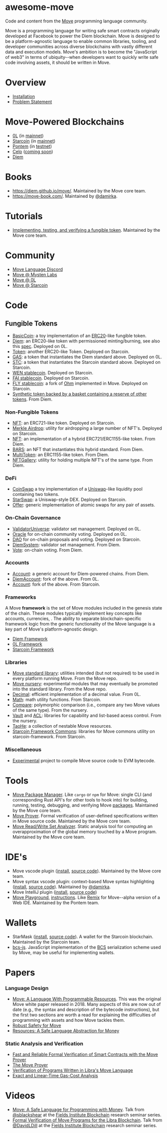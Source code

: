 # awesome-move
Code and content from the [Move](https://github.com/diem/move) programming language community.

Move is a programming language for writing safe smart contracts originally developed at Facebook to power the Diem blockchain. Move is designed to be a platform-agnostic language to enable common libraries, tooling, and developer communities across diverse blockchains with vastly different data and execution models. Move's ambition is to become the "JavaScript of web3" in terms of ubiquity--when developers want to quickly write safe code involving assets, it should be written in Move.

# Overview
* [Installation](https://github.com/diem/move/tree/main/language/tools/move-cli#installation)
* [Problem Statement](docs/problem_statement.md)

# Move-Powered Blockchains
* [0L](https://github.com/OLSF/libra) (in [mainnet](https://0l.network/))
* [Starcoin](https://github.com/starcoinorg/starcoin) (in [mainnet](https://stcscan.io/))
* [Pontem](https://github.com/pontem-network) (in [testnet](https://polkadot.js.org/apps/?rpc=wss://testnet.pontem.network/ws#/explorer))
* [Celo](https://github.com/celo-org) ([coming soon](https://www.businesswire.com/news/home/20210921006104/en/Celo-Sets-Sights-On-Becoming-Fastest-EVM-Chain-Through-Collaboration-With-Mysten-Labs))
* [Diem](https://github.com/diem/diem)

# Books
* https://diem.github.io/move/. Maintained by the Move core team.
* https://move-book.com/. Maintained by [@damirka](https://github.com/damirka).

# Tutorials
* [Implementing, testing, and verifying a fungible token](https://github.com/diem/move/tree/main/language/documentation/tutorial). Maintained by the Move core team.

# Community
* [Move Language Discord](https://discord.gg/kRDkxyEt)
* [Move @ Mysten Labs](https://discord.gg/yyYQcckG)
* [Move @ 0L](https://discord.com/invite/Ry2cf4NrbS)
* [Move @ Starcoin](https://discord.gg/starcoin)

# Code

## Fungible Tokens
* [BasicCoin](https://github.com/diem/move/tree/main/language/documentation/examples/experimental/basic-coin): a toy implementation of an [ERC20](https://ethereum.org/en/developers/docs/standards/tokens/erc-20/)-like fungible token.
* [Diem](https://github.com/OLSF/libra/blob/main/language/diem-framework/modules/Diem.move): an ERC20-like token with permissioned minting/burning, see also this [spec](https://github.com/diem/dip/blob/main/dips/dip-20.md). Deployed on 0L.
* [Token](https://github.com/starcoinorg/starcoin-framework/blob/main/sources/Token.move): another ERC20-like Token. Deployed on Starcoin.
* [GAS](https://github.com/OLSF/libra/blob/main/language/diem-framework/modules/0L/GAS.move): a token that instantiates the Diem standard above. Deployed on 0L.
* [STC](https://github.com/starcoinorg/starcoin-framework/blob/main/sources/STC.move): a token that instantiates the Starcoin standard above. Deployed on Starcoin.
* [WEN stablecoin](https://github.com/wenwenprotocol/wen-protocol). Deployed on Starcoin.
* [FAI stablecoin](https://github.com/BFlyFinance/FAI). Deployed on Starcoin.
* [FLY stablecoin](https://github.com/BFlyFinance/FLY): a fork of [Ohm](https://www.olympusdao.finance/) implemented in Move. Deployed on Starcoin.
* [Synthetic token backed by a basket containing a reserve of other tokens](https://github.com/OLSF/libra/blob/main/language/diem-framework/modules/XDX.move). From Diem.

### Non-Fungible Tokens
* [NFT](https://github.com/starcoinorg/starcoin-framework/blob/main/sources/NFT.move): an ERC721-like token. Deployed on Starcoin.
* [Merkle Airdrop](https://github.com/starcoinorg/starcoin-framework/blob/main/sources/MerkleNFT.move): utility for airdropping a large number of NFT's. Deployed on Starcoin.
* [NFT](https://github.com/diem/diem/blob/main/diem-move/diem-framework/experimental/sources/NFT.move): an implementation of a hybrid ERC721/ERC1155-like token. From Diem.
* [BARS](https://github.com/diem/diem/blob/main/diem-move/diem-framework/experimental/sources/BARS.move): an NFT that instantiates this hybrid standard. From Diem.
* [MultiToken](https://github.com/diem/diem/blob/main/diem-move/diem-framework/experimental/sources/MultiToken.move): an ERC1155-like token. From Diem.
* [NFTGallery](https://github.com/diem/diem/blob/main/diem-move/diem-framework/experimental/sources/NFTGallery.move): utility for holding multiple NFT's of the same type. From Diem.

### DeFi
* [CoinSwap](https://github.com/diem/move/tree/main/language/documentation/examples/experimental/coin-swap) a toy implementation of a [Uniswap](https://uniswap.org/)-like liquidity pool containing two tokens.
* [StarSwap](https://github.com/Elements-Studio/starswap-core): a Uniswap-style DEX. Deployed on Starcoin.
* [Offer](https://github.com/diem/move/blob/main/language/move-stdlib/nursery/sources/Offer.move): generic implementation of atomic swaps for any pair of assets. 

### On-Chain Governance
* [ValidatorUniverse](https://github.com/OLSF/libra/blob/main/language/diem-framework/modules/0L/ValidatorUniverse.move): validator set management. Deployed on 0L.
* [Oracle](https://github.com/OLSF/libra/blob/main/language/diem-framework/modules/0L/Oracle.move) for on-chain community voting. Deployed on 0L.
* [DAO](https://github.com/starcoinorg/starcoin-framework/blob/main/sources/Dao.move) for on-chain proposals and voting. Deployed on Starcoin.
* [DiemSystem](https://github.com/diem/diem/blob/main/diem-move/diem-framework/DPN/sources/DiemSystem.move): validator set management. From Diem.
* [Vote](https://github.com/diem/diem/blob/main/diem-move/diem-framework/experimental/sources/Vote.move): on-chain voting. From Diem.

### Accounts
* [Account](https://github.com/diem/diem/blob/main/diem-move/diem-framework/core/sources/Account.move): a generic account for Diem-powered chains. From Diem.
* [DiemAccount](https://github.com/OLSF/libra/blob/main/language/diem-framework/modules/DiemAccount.move): fork of the above. From 0L.
* [Account](https://github.com/starcoinorg/starcoin-framework/blob/main/sources/Account.move): fork of the above. From Starcoin.

### Frameworks

A Move **framework** is the set of Move modules included in the genesis state of the chain. 
These modules typically implement key concepts like accounts, currencies, . 
The ability to separate blockchain-specific framework logic from the generic functionality of the Move language is a key part of Move's platform-agnostic design.

* [Diem Framework](https://github.com/diem/diem/tree/main/diem-move/diem-framework/DPN)
* [0L Framework](https://github.com/OLSF/libra/tree/main/language/diem-framework/modules/0L)
* [Starcoin Framework](https://github.com/starcoinorg/starcoin-framework)

### Libraries
* [Move standard library](https://github.com/diem/move/tree/main/language/move-stdlib): utilities intended (but not required) to be used in every platform running Move. From the Move repo.
* [Move nursery](https://github.com/diem/move/tree/main/language/move-stdlib/nursery): experimental modules that may eventually be promoted into the standard library. From the Move repo.
* [Decimal](https://github.com/OLSF/libra/blob/main/language/diem-framework/modules/0L/Decimal.move): efficient implementation of a decimal value. From 0L.
* [Math](https://github.com/starcoinorg/starcoin-framework/blob/main/sources/Math.move): math utility functions. From Starcoin.
* [Compare](https://github.com/diem/move/blob/main/language/move-stdlib/nursery/sources/Compare.move): polymorphic comparison (i.e., compare any two Move values of the same type). From the nursery.
* [Vault](https://github.com/diem/move/blob/main/language/move-stdlib/nursery/sources/Vault.move) and [ACL](https://github.com/diem/move/blob/main/language/move-stdlib/nursery/sources/ACL.move): libraries for capability and list-based acess control. From the nursery.
* [TaoHe](https://github.com/taoheorg/taohe): a collection of nestable Move resources.
* [Starcoin Framework Commons](https://github.com/starcoinorg/starcoin-framework-commons): libraries for Move commons utility on starcoin-framework. From Starcoin.

### Miscellaneous
* [Experimental](https://github.com/diem/move/tree/main/language/evm/examples) project to compile Move source code to EVM bytecode.

# Tools
* [Move Package Manager](https://github.com/diem/move/tree/main/language/tools/move-cli). Like `cargo` or `npm` for Move: single CLI (and corresponding Rust API's for other tools to hook into) for building, running, testing, debugging, and verifying Move [packages](https://diem.github.io/move/packages.html). Maintained by the Move core team.
* [Move Prover](https://github.com/diem/move/tree/main/language/move-prover). Formal verification of user-defined specifications written in Move source code. Maintained by the Move core team.
* [Move Read/Write Set Analyzer](https://github.com/diem/move/tree/main/language/tools/read-write-set). Static analysis tool for computing an overapproximation of the global memory touched by a Move program. Maintained by the Move core team.

# IDE's
* Move vscode plugin ([install](https://marketplace.visualstudio.com/items?itemName=move.move-analyzer), [source code](https://github.com/diem/move/tree/main/language/move-analyzer)). Maintained by the Move core team.
* Move syntax vscode plugin: context-based Move syntax highlighting ([install](https://marketplace.visualstudio.com/items?itemName=damirka.move-syntax), [source code](https://github.com/damirka/vscode-move-syntax)). Maintained by [@damirka](https://github.com/damirka).
* Move IntelliJ plugin ([install](https://plugins.jetbrains.com/plugin/14721-move-language), [source code](https://github.com/pontem-network/intellij-move))
* [Move Playground](https://playground.pontem.network/), [instructions](https://gist.github.com/borispovod/64b6d23741d8c1f4b0b958a3a74aa68d). Like [Remix](https://remix.ethereum.org/) for Move--alpha version of a Web IDE. Maintained by the Pontem team.

# Wallets
* StarMask ([install](https://chrome.google.com/webstore/detail/starmask/mfhbebgoclkghebffdldpobeajmbecfk?hl=en), [source code](https://github.com/starcoinorg/starmask-extension)). A wallet for the Starcoin blockchain. Maintained by the Starcoin team.
* [bcs-js](https://github.com/pontem-network/lcs-js). JavaScript implementation of the [BCS](https://github.com/diem/bcs) serialization scheme used by Move, may be useful for implementing wallets.

# Papers

### Language Design
* [Move: A Language With Programmable Resources](https://developers.diem.com/papers/diem-move-a-language-with-programmable-resources/2019-06-18.pdf). This was the original Move white paper released in 2018. Many aspects of this are now out of date (e.g., the syntax and description of the bytecode instructions), but the first two sections are worth a read for explaining the difficulties of programming with assets and how Move tackles them.
* [Robust Safety for Move](https://arxiv.org/abs/2110.05043)
* [Resources: A Safe Language Abstraction for Money](https://arxiv.org/abs/2004.05106)

### Static Analysis and Verification
* [Fast and Reliable Formal Verification of Smart Contracts with the Move Prover](https://arxiv.org/abs/2110.08362)
* [The Move Prover](https://research.facebook.com/publications/the-move-prover/)
* [Verification of Programs Written in Libra's Move Language](https://ethz.ch/content/dam/ethz/special-interest/infk/chair-program-method/pm/documents/Education/Theses/Constantin_M%C3%BCller_MS_Report.pdf)
* [Exact and Linear-Time Gas-Cost Analysis](https://research.facebook.com/publications/exact-and-linear-time-gas-cost-analysis/)

# Videos
* [Move: A Safe Language for Programming with Money](https://www.youtube.com/watch?v=EG2-7bQNPv4&ab_channel=FieldsInstitute). Talk from [@sblackshear](https://github.com/sblackshear) at the [Fields Institute Blockchain](http://www.fields.utoronto.ca/activities/seminar_series/blockchain-research-seminar-series) research seminar series.
* [Formal Verification of Move Programs for the Libra Blockchain](http://www.fields.utoronto.ca/talks/Formal-verification-Move-programs-Libra-blockchain). Talk from [@DavidLDill](https://github.com/DavidLDill) at the [Fields Institute Blockchain](http://www.fields.utoronto.ca/activities/seminar_series/blockchain-research-seminar-series) research seminar series.
